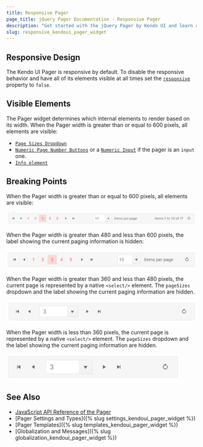 ```yaml
---
title: Responsive Pager
page_title: jQuery Pager Documentation - Responsive Pager
description: "Get started with the jQuery Pager by Kendo UI and learn about its responsive feature."
slug: responsive_kendoui_pager_widget
---
```


## Responsive Design

The Kendo UI Pager is responsive by default. To disable the responsive behavior and have all of its elements visible at all times set the [`responsive`](/api/javascript/ui/pager/configuration/responsive) property to `false`.

## Visible Elements

The Pager widget determines which internal elements to render based on its width. When the Pager width is greater than or equal to 600 pixels, all elements are visible:

- [`Page Sizes Dropdown`](/api/javascript/ui/pager/configuration/pagesizes)
- [`Numeric Page Number Buttons`](/api/javascript/ui/pager/configuration/numeric) or a [`Numeric Input`](/api/javascript/ui/pager/configuration/input) if the pager is an `input` one.
- [`Info element`](/api/javascript/ui/pager/configuration/info) 

## Breaking Points

When the Pager width is greater than or equal to 600 pixels, all elements are visible:

![Kendo UI for jQuery Pager widget at over 600px resolution](../../../images/pager-responsive/pager-over-600-resolution.png)

When the Pager width is greater than 480 and less than 600 pixels, the label showing the current paging information is hidden:

![Kendo UI for jQuery Pager widget between 480 and 600px resolution](../../../images/pager-responsive/pager-480-600-resolution.png)

When the Pager width is greater than 360 and less than 480 pixels, the current page is represented by a native `<select/>` element. The `pageSizes` dropdown and the label showing the current paging information are hidden.

![Kendo UI for jQuery Pager widget between 360 and 480px resolution](../../../images/pager-responsive/pager-360-480-resolution.png)

When the Pager width is less than 360 pixels, the current page is represented by a native `<select/>` element. The `pageSizes` dropdown and the label showing the current paging information are hidden.

![Kendo UI for jQuery Pager widget under 360 pixels](../../../images/pager-responsive/pager-under-360-resolution.png)

## See Also

* [JavaScript API Reference of the Pager](/api/javascript/ui/pager)
* [Pager Settings and Types]({% slug settings_kendoui_pager_widget %})
* [Pager Templates]({% slug templates_kendoui_pager_widget %})
* [Globalization and Messages]({% slug globalization_kendoui_pager_widget %})
